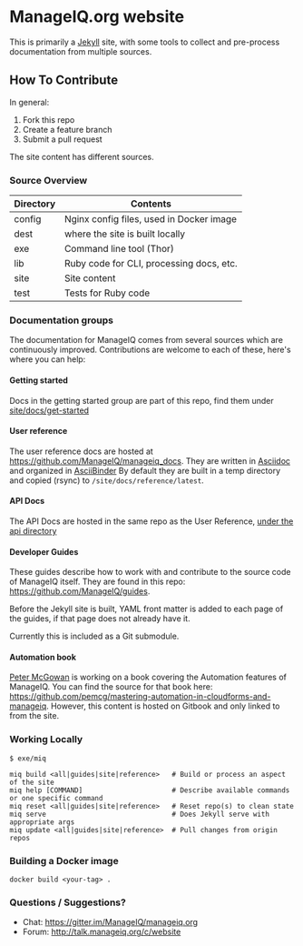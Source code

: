 # ManageIQ.org website

This is primarily a  [Jekyll](https://github.com/jekyll/jekyll) site, with some tools to collect and pre-process documentation from multiple sources.


## How To Contribute

In general:

1. Fork this repo
2. Create a feature branch
3. Submit a pull request

The site content has different sources.

### Source Overview

| Directory | Contents |
| --------- | -------- |
| config    | Nginx config files, used in Docker image |
| dest      | where the site is built locally |
| exe       | Command line tool (Thor) |
| lib       | Ruby code for CLI, processing docs, etc. |
| site      | Site content |
| test      | Tests for Ruby code |


### Documentation groups

The documentation for ManageIQ comes from several sources which are continuously improved.
Contributions are welcome to each of these, here's where you can help:

#### Getting started
Docs in the getting started group are part of this repo, find them under [site/docs/get-started](/site/docs/get-started)

#### User reference
The user reference docs are hosted at https://github.com/ManageIQ/manageiq_docs. They are written in [Asciidoc](http://asciidoc.org/) and organized in [AsciiBinder](http://www.asciibinder.org/) By default they are built in a temp directory and copied (rsync) to `/site/docs/reference/latest`.

#### API Docs
The API Docs are hosted in the same repo as the User Reference, [under the api directory](https://github.com/ManageIQ/manageiq_docs/tree/master/api)

#### Developer Guides
These guides describe how to work with and contribute to the source code of ManageIQ itself. They are found in this repo: https://github.com/ManageIQ/guides.

Before the Jekyll site is built, YAML front matter is added to each page of the guides, if that page does not already have it.

Currently this is included as a Git submodule.

#### Automation book
[Peter McGowan](https://github.com/pemcg) is working on a book covering the Automation features of ManageIQ. You can find the source for that book here: https://github.com/pemcg/mastering-automation-in-cloudforms-and-manageiq. However, this content is hosted on Gitbook and only linked to from the site.

### Working Locally

`$ exe/miq`

```
miq build <all|guides|site|reference>   # Build or process an aspect of the site
miq help [COMMAND]                      # Describe available commands or one specific command
miq reset <all|guides|site|reference>   # Reset repo(s) to clean state
miq serve                               # Does Jekyll serve with appropriate args
miq update <all|guides|site|reference>  # Pull changes from origin repos
```

### Building a Docker image
`docker build <your-tag> .`

### Questions / Suggestions?
* Chat: https://gitter.im/ManageIQ/manageiq.org
* Forum: http://talk.manageiq.org/c/website
